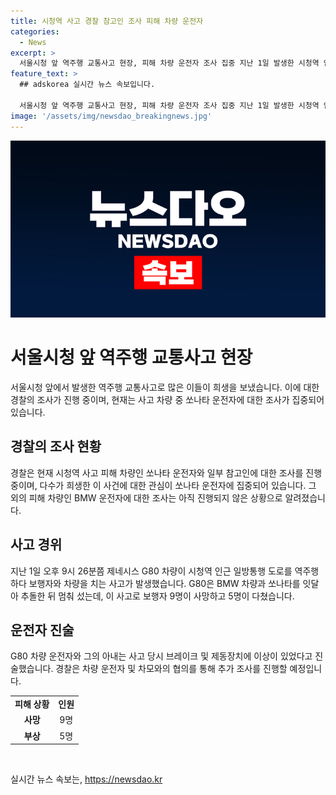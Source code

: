 ```yaml
---
title: 시청역 사고 경찰 참고인 조사 피해 차량 운전자
categories:
  - News
excerpt: >
  서울시청 앞 역주행 교통사고 현장, 피해 차량 운전자 조사 집중 지난 1일 발생한 시청역 인근 역주행 교통사고의 수사가 진행 중이다. 사고로 피해를 입은 쏘나타 운전자와 참고인 조사에 초점을 맞추고 있는 경찰은, 현재까지 쏘나타 운전자와 일부 참고인에 대한 조사를 완료했다고 밝혔다. 이 사고로 9명이 사망하고 5명이 다쳤는데, 경찰은 사고 차량인 G80 운전자와 그의 아내에 대한 추가 조사를 계획 중이다.
feature_text: >
  ## adskorea 실시간 뉴스 속보입니다.

  서울시청 앞 역주행 교통사고 현장, 피해 차량 운전자 조사 집중 지난 1일 발생한 시청역 인근 역주행 교통사고의 수사가 진행 중이다. 사고로 피해를 입은 쏘나타 운전자와 참고인 조사에 초점을 맞추고 있는 경찰은, 현재까지 쏘나타 운전자와 일부 참고인에 대한 조사를 완료했다고 밝혔다. 이 사고로 9명이 사망하고 5명이 다쳤는데, 경찰은 사고 차량인 G80 운전자와 그의 아내에 대한 추가 조사를 계획 중이다.
image: '/assets/img/newsdao_breakingnews.jpg'
---
```


<p><img src="/assets/img/newsdao_breakingnews.jpg" alt="adskorea 속보" /></p>

<h1>서울시청 앞 역주행 교통사고 현장</h1>

<p data-ke-size="size16">서울시청 앞에서 발생한 역주행 교통사고로 많은 이들이 희생을 보냈습니다. 이에 대한 경찰의 조사가 진행 중이며, 현재는 사고 차량 중 쏘나타 운전자에 대한 조사가 집중되어 있습니다.</p>

<h2 data-ke-size="size26">경찰의 조사 현황</h2>

<p data-ke-size="size16">경찰은 현재 시청역 사고 피해 차량인 쏘나타 운전자와 일부 참고인에 대한 조사를 진행 중이며, 다수가 희생한 이 사건에 대한 관심이 쏘나타 운전자에 집중되어 있습니다. 그 외의 피해 차량인 BMW 운전자에 대한 조사는 아직 진행되지 않은 상황으로 알려졌습니다.</p>

<h2 data-ke-size="size26">사고 경위</h2>

<p data-ke-size="size16">지난 1일 오후 9시 26분쯤 제네시스 G80 차량이 시청역 인근 일방통행 도로를 역주행하다 보행자와 차량을 치는 사고가 발생했습니다. G80은 BMW 차량과 쏘나타를 잇달아 추돌한 뒤 멈춰 섰는데, 이 사고로 보행자 9명이 사망하고 5명이 다쳤습니다.</p>

<h2 data-ke-size="size26">운전자 진술</h2>

<p data-ke-size="size16">G80 차량 운전자와 그의 아내는 사고 당시 브레이크 및 제동장치에 이상이 있었다고 진술했습니다. 경찰은 차량 운전자 및 차모와의 협의를 통해 추가 조사를 진행할 예정입니다.</p>

<table>
    <tbody>
        <tr>
            <td style="text-align: center; height: 17px;"><b>피해 상황</b></td>
            <td style="text-align: center; height: 17px;"><b>인원</b></td>
        </tr>
        <tr>
            <td style="text-align: center; height: 17px;"><b>사망</b></td>
            <td style="text-align: center; height: 17px;">9명</td>
        </tr>
        <tr>
            <td style="text-align: center; height: 17px;"><b>부상</b></td>
            <td style="text-align: center; height: 17px;">5명</td>
        </tr>
    </tbody>
</table>

<p data-ke-size="size16">&nbsp;</p>
실시간 뉴스 속보는, <a href="https://newsdao.kr" rel="dofollow">https://newsdao.kr</a>


